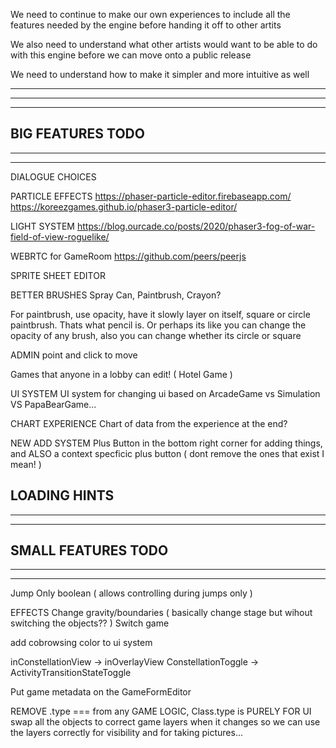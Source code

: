 We need to continue to make our own experiences to include all the features needed by the engine before handing it off to other artits

We also need to understand what other artists would want to be able to do with this engine before we can move onto a public release

We need to understand how to make it simpler and more intuitive as well

--------------------------------------------------------------------------------------
--------------------------------------------------------------------------------------
--------------------------------------------------------------------------------------
BIG FEATURES TODO
--------------------------------------------------------------------------------------
--------------------------------------------------------------------------------------
--------------------------------------------------------------------------------------

DIALOGUE CHOICES

PARTICLE EFFECTS
https://phaser-particle-editor.firebaseapp.com/
https://koreezgames.github.io/phaser3-particle-editor/

LIGHT SYSTEM
https://blog.ourcade.co/posts/2020/phaser3-fog-of-war-field-of-view-roguelike/

WEBRTC for GameRoom
https://github.com/peers/peerjs

SPRITE SHEET EDITOR

BETTER BRUSHES
  Spray Can, Paintbrush, Crayon?

  For paintbrush, use opacity, have it slowly layer on itself, square or circle paintbrush. Thats what pencil is. Or perhaps its like you can change the opacity of any brush, also you can change whether its circle or square

ADMIN point and click to move

Games that anyone in a lobby can edit!  ( Hotel Game )

UI SYSTEM
  UI system for changing ui based on ArcadeGame vs Simulation VS PapaBearGame...

CHART EXPERIENCE
  Chart of data from the experience at the end?

NEW ADD SYSTEM
  Plus Button in the bottom right corner for adding things, and ALSO a context specficic plus button ( dont remove the ones that exist I mean! )

LOADING HINTS
--------------------------------------------------------------------------------------
--------------------------------------------------------------------------------------
--------------------------------------------------------------------------------------
SMALL FEATURES TODO
--------------------------------------------------------------------------------------
--------------------------------------------------------------------------------------
--------------------------------------------------------------------------------------

Jump Only boolean ( allows controlling during jumps only )

EFFECTS
Change gravity/boundaries ( basically change stage but wihout switching the objects?? )
Switch game

add cobrowsing color to ui system

inConstellationView -> inOverlayView
ConstellationToggle -> ActivityTransitionStateToggle

Put game metadata on the GameFormEditor

REMOVE .type === from any GAME LOGIC, Class.type is PURELY FOR UI
  swap all the objects to correct game layers when it changes so we can use the layers correctly for visibility and for taking pictures...